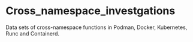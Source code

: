 # Cross_namespace_investgations

Data sets of cross-namespace functions in Podman, Docker, Kubernetes, Runc and Containerd.
